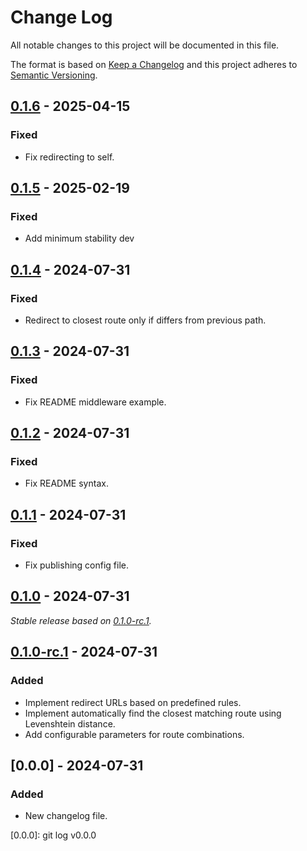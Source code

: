 # Change Log
All notable changes to this project will be documented in this file.

The format is based on [Keep a Changelog](http://keepachangelog.com/)
and this project adheres to [Semantic Versioning](http://semver.org/).

## [0.1.6] - 2025-04-15

### Fixed

- Fix redirecting to self.

## [0.1.5] - 2025-02-19

### Fixed

- Add minimum stability dev

## [0.1.4] - 2024-07-31

### Fixed

- Redirect to closest route only if differs from previous path.

## [0.1.3] - 2024-07-31

### Fixed

- Fix README middleware example.

## [0.1.2] - 2024-07-31

### Fixed

- Fix README syntax.

## [0.1.1] - 2024-07-31

### Fixed

- Fix publishing config file.

## [0.1.0] - 2024-07-31

_Stable release based on [0.1.0-rc.1]._

## [0.1.0-rc.1] - 2024-07-31

### Added

- Implement redirect URLs based on predefined rules.
- Implement automatically find the closest matching route using Levenshtein distance.
- Add configurable parameters for route combinations.

## [0.0.0] - 2024-07-31

### Added

- New changelog file.

[0.1.6]: https://https://github.com/internetguru/laravel-smart-redirect/compare/v0.1.5...v0.1.6
[0.1.5]: https://https://github.com/internetguru/laravel-smart-redirect/compare/v0.1.4...v0.1.5
[0.1.4]: https://https://github.com/internetguru/laravel-smart-redirect/compare/v0.1.3...v0.1.4
[0.1.3]: https://https://github.com/internetguru/laravel-smart-redirect/compare/v0.1.2...v0.1.3
[0.1.2]: https://https://github.com/internetguru/laravel-smart-redirect/compare/v0.1.1...v0.1.2
[0.1.1]: https://https://github.com/internetguru/laravel-smart-redirect/compare/v0.1.0...v0.1.1
[0.1.0]: https://https://github.com/internetguru/laravel-smart-redirect/compare/v0.0.0...v0.1.0
[0.1.0-rc.1]: https://github.com/internetguru/laravel-smart-redirect/releases/tag/v0.0.0
[0.0.0]: git log v0.0.0
